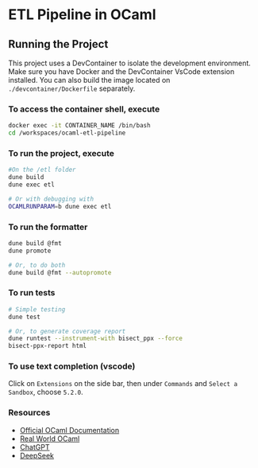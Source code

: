 # ETL Pipeline in OCaml

## Running the Project

This project uses a DevContainer to isolate the development environment. Make sure you have Docker and the DevContainer VsCode extension installed. You can also build the image located on `./devcontainer/Dockerfile` separately.

### To access the container shell, execute

```bash
docker exec -it CONTAINER_NAME /bin/bash
cd /workspaces/ocaml-etl-pipeline
```

### To run the project, execute

```bash
#On the /etl folder
dune build
dune exec etl

# Or with debugging with
OCAMLRUNPARAM=b dune exec etl
```

### To run the formatter

```bash
dune build @fmt
dune promote

# Or, to do both
dune build @fmt --autopromote
```

### To run tests
```bash
# Simple testing
dune test

# Or, to generate coverage report
dune runtest --instrument-with bisect_ppx --force
bisect-ppx-report html
```

### To use text completion (vscode)

Click on `Extensions` on the side bar, then under `Commands` and `Select a Sandbox`, choose `5.2.0`.


### Resources

 - [Official OCaml Documentation](https://ocaml.org/)
 - [Real World OCaml](https://dev.realworldocaml.org/)
 - [ChatGPT](https://chatgpt.com/)
 - [DeepSeek](https://chat.deepseek.com/)
